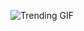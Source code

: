 ![Trending GIF](https://media2.giphy.com/media/rplvK3z0IzLqBxVJWk/giphy.gif?cid=8bb2177225bugo9t72kasxhek4z380yofhh9zjkqt9zjvhbm&ep=v1_gifs_search&rid=giphy.gif&ct=g)
